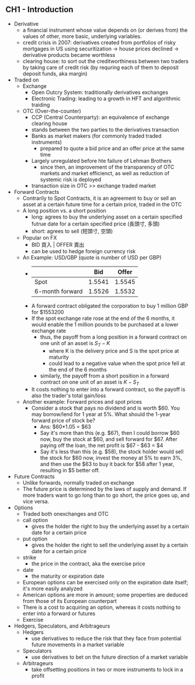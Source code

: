 ## CH1 - Introduction
- Derivative
  - a financial instrument whose value depends on (or derives from) the values of other, more basic, underlying variables.
  - credit crisis in 2007: derivatives created from portfolios of risky mortgages in US using securitization -> house prices declined -> derivative products became worthless
  - clearing house: to sort out the creditworthiness between two traders by taking care of credit risk (by requring each of them to deposit deposit funds, aka margin)
- Traded on
  - Exchange  
    - Open Outcry System: traditionally derivatives exchanges
    - Electronic Trading: leading to a growth in HFT and algorithmic traiding
  - OTC (Over-the-counter)
    -  CCP (Central Counterparty): an equivalence of exchange clearing house
      -  stands between the two parties to the derivatives transaction
    - Banks as market makers (for commonly traded traded instruments)
      - prepared to quote a bid price and an offer price at the same time
    - Largely unregulated before hte failure of Lehman Brothers
      - since then, an improvement of the transparency of OTC markets and market efficienct, as well as reduction of systemic risk is deployed
    - transaction size in OTC >> exchange traded market
- Forward Contracts
  - Contrarily to Spot Contracts, it is an agreement to buy or sell an asset at a certain future time for a certain price, traded in the OTC
  - A long position vs. a short position
    - long: agrees to buy the underlying asset on a certain specified futrue date for a certain specified price (長頭寸, 多頭)
    - short: agrees to sell (短頭寸, 空頭)
  - Popular on FX
    - BID 買入 | OFFER 賣出
    - can be used to hedge foreign currency risk
  - An Example: USD/GBP (quote is number of USD per GBP)
    - |  | Bid | Offer |
      |---|---|---|
      | Spot | 1.5541 | 1.5545 |
      | 6-month forward | 1.5526 | 1.5532 |
    - A forward contract obligated the corporation to buy 1 million GBP for $1553200
    - If the spot exchange rate rose at the end of the 6 months, it would enable the 1 million pounds to be purchased at a lower exchange rate
      - thus, the payoff from a long position in a forward contract on one unit of an asset is $S_T-K$
        - where K is the delivery price and S is the spot price at maturity
        - could lead to a negative value when the spot price fell at the end of the 6 months
      - similarly, the payoff from a short position in a forward contract on one unit of an asset is $K-S_T$
    - It costs nothing to enter into a forward contract, so the payoff is also the trader's total gain/loss
  - Another example: Forward prices and spot prices
    - Consider a stock that pays no dividend and is worth $60. You may borrow/lend for 1 year at 5%. What should the 1-year forward price of stock be?
      -  Ans: $60*1.05 = $63
      -  Say it's more than this (e.g. $67), then I could borrow $60 now, buy the stock at $60, and sell forward for $67. After paying off the loan, the net profit is $67 - $63 = $4
      -  Say it's less than this (e.g. $58), the stock holder would sell the stock for $60 now, invest the money at 5% to earn 3%, and then use the $63 to buy it back for $58 after 1 year, resulting in $5 better off.
- Future Contracts
  - Unlike forwards, normally traded on exchange
  - The future price is determined by the laws of supply and demand. If more traders want to go long than to go short, the price goes up, and vice versa.
- Options
  - Traded both onexchanges and OTC
  - call option
    - gives the holder the right to buy the underlying asset by a certain date for a certain price
  - put option
    - gives the holder the right to sell the underlying asset by a certain date for a certain price
  - strike
    - the price in the contract, aka the exercise price
  - date
    - the maturity or expiration date
  - European options can be exercised only on the expiration date itself; it's more easily analyzed
  - American options are more in amount; some properties are deduced from those of its European counterpart
  - There is a cost to acquiring an option, whereas it costs nothing to enter into a forward or futures
  - Exercise
- Hedgers, Speculators, and Arbitrageurs
  - Hedgers
    - use derivatives to reduce the risk that they face from potential future movements in a market variable
  - Speculators
    - use derivatives to bet on the future direction of a market variable
  - Arbitrageurs
    - take offsetting positions in two or more instruments to lock in a profit     
